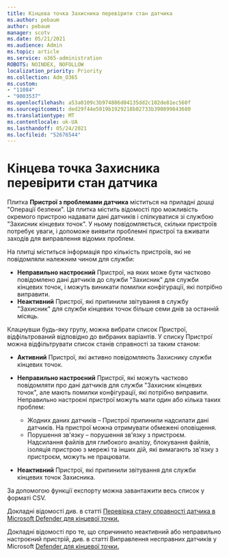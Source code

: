 ```yaml
---
title: Кінцева точка Захисника перевірити стан датчика
ms.author: pebaum
author: pebaum
manager: scotv
ms.date: 05/21/2021
ms.audience: Admin
ms.topic: article
ms.service: o365-administration
ROBOTS: NOINDEX, NOFOLLOW
localization_priority: Priority
ms.collection: Adm_O365
ms.custom:
- "11084"
- "9003537"
ms.openlocfilehash: a53a0109c3b974806d04135dd2c102de81ec560f
ms.sourcegitcommit: ded29f44e5019b1929218b02733b390899843680
ms.translationtype: MT
ms.contentlocale: uk-UA
ms.lasthandoff: 05/24/2021
ms.locfileid: "52676544"
---
```

# <a name="defender-endpoint-check-sensor-status"></a>Кінцева точка Захисника перевірити стан датчика

Плитка **Пристрої з проблемами датчика** міститься на приладні дошці "Операції безпеки". Ця плитка містить відомості про можливість окремого пристрою надавати дані датчиків і спілкуватися зі службою "Захисник кінцевих точок". У ньому повідомляється, скільки пристроїв потребує уваги, і допоможе виявити проблемні пристрої та вживати заходів для виправлення відомих проблем.

На плитці міститься інформація про кількість пристроїв, які не повідомляли належним чином для служби:

- **Неправильно настроєний** Пристрої, на яких може бути частково повідомлено дані датчиків до служби "Захисник" для служби кінцевих точок, і можуть виникати помилки конфігурації, які потрібно виправити.
- **Неактивний** Пристрої, які припинили звітування в службу "Захисник" для служби кінцевих точок більше семи днів за останній місяць.

Клацнувши будь-яку групу, можна вибрати список Пристрої, відфільтрований відповідно до вибраних варіантів. У списку Пристрої можна відфільтрувати список станів справності за таким станом:

- **Активний** Пристрої, які активно повідомляють Захиснику служби кінцевих точок.
- **Неправильно настроєний** Пристрої, які можуть частково повідомляти про дані датчиків для служби "Захисник кінцевих точок", але мають помилки конфігурації, які потрібно виправити. Неправильно настроєні пристрої можуть мати один або кілька таких проблем:

    - Жодних даних датчиків – Пристрої припинили надсилати дані датчиків. На пристрої можна отримувати обмежені оповіщення.
    - Порушення зв'язку – порушення зв'язку з пристроєм. Надсилання файлів для глибокого аналізу, блокування файлів, ізоляція пристрою з мережі та інших дій, які вимагають зв'язку з пристроєм, можуть не працювати.
- **Неактивний** Пристрої, які припинили звітування для служби кінцевих точок Захисника.

За допомогою функції експорту можна завантажити весь список у форматі CSV.

Докладні відомості див. в статті [Перевірка стану справності датчика в Microsoft Defender для кінцевої точки.](/microsoft-365/security/defender-endpoint/check-sensor-status)

Докладні відомості про те, що спричинило неактивний або неправильно настроєний пристрій, див. в статті Виправлення несправних датчиків у Microsoft [Defender для кінцевої точки.](/microsoft-365/security/defender-endpoint/fix-unhealthy-sensors)
